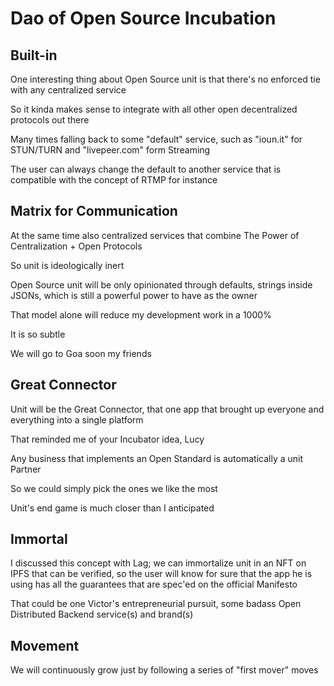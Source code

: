 # Dao of Open Source Incubation

## Built-in

One interesting thing about Open Source unit is that there's no enforced tie with any centralized service

So it kinda makes sense to integrate with all other open decentralized protocols out there

Many times falling back to some "default" service, such as "ioun.it" for STUN/TURN and "livepeer.com" form Streaming

The user can always change the default to another service that is compatible with the concept of RTMP for instance 

## Matrix for Communication 

At the same time also centralized services that combine The Power of Centralization + Open Protocols

So unit is ideologically inert

Open Source unit will be only opinionated through defaults, strings inside JSONs, which is still a powerful power to have as the owner

That model alone will reduce my development work in a 1000%

It is so subtle

We will go to Goa soon my friends

## Great Connector

Unit will be the Great Connector, that one app that brought up everyone and everything into a single platform

That reminded me of your Incubator idea, Lucy

Any business that implements an Open Standard is automatically a unit Partner

So we could simply pick the ones we like the most 

Unit's end game is much closer than I anticipated

## Immortal

I discussed this concept with Lag; we can immortalize unit in an NFT on IPFS that can be verified, so the user will know for sure that the app he is using has all the guarantees that are spec'ed on the official Manifesto

That could be one Victor's entrepreneurial pursuit, some badass Open Distributed Backend service(s) and brand(s)

## Movement

We will continuously grow just by following a series of "first mover" moves